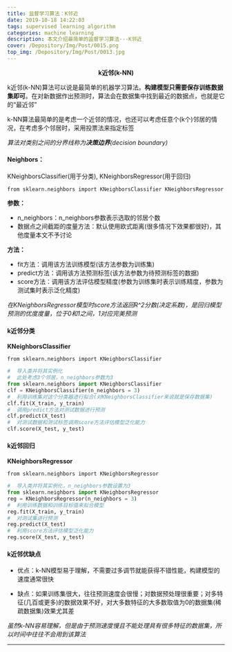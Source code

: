```yaml
---
title: 监督学习算法：K邻近
date: 2019-10-18 14:22:03
tags: supervised learning algorithm
categories: machine learning
description: 本文介绍最简单的监督学习算法---K邻近
cover: /Depository/Img/Post/0015.png
top_img: /Depository/Img/Post/0013.jpg
---
```




**<center>k近邻(k-NN)</center>**

k近邻(k-NN)算法可以说是最简单的机器学习算法。**构建模型只需要保存训练数据集即可**。在对新数据作出预测时，算法会在数据集中找到最近的数据点，也就是它的“最近邻”

k-NN算法最简单的是考虑一个近邻的情况，也还可以考虑任意个(k个)邻居的情况，在考虑多个邻居时，采用投票法来指定标签

*算法对类别之间的分界线称为**决策边界**(decision boundary)*

#### Neighbors：

KNeighborsClassifier(用于分类), KNeighborsRegressor(用于回归)

`from sklearn.neighbors import KNeighborsClassifier KNeighborsRegressor`

**参数：**

* n_neighbors：n_neighbors参数表示选取的邻居个数
* 数据点之间截距的度量方法：默认使用欧式距离(很多情况下效果都很好)，其他度量本文不予讨论

**方法：**

* fit方法：调用该方法训练模型(该方法参数为训练集)
* predict方法：调用该方法预测标签(该方法参数为待预测标签的数据)
* score方法：调用该方法评估模型精度(参数为训练集时表示训练精度，参数为测试集时表示泛化精度)

*在KNeighborsRegressor模型时score方法返回R^2分数(决定系数)，是回归模型预测的优度度量，位于0和1之间，1对应完美预测*

#### k近邻分类

**KNeighborsClassifier**

`from sklearn.neighbors import KNeighborsClassifier`

```python
#  导入类并将其实例化
#  此处考虑3个邻居，n_neighbors参数为3
from sklearn.neighbors import KNeighborsClassifier
clf = KNeighborsClassifier(n_neighbors = 3)
#  利用训练集对这个分类器进行拟合(对KNeighborsClassifier来说就是保存数据集)
clf.fit(X_train, y_train)
#  调用predict方法对测试数据进行预测
clf.predict(X_test)
#  对测试数据和测试标签调用score方法评估模型泛化能力
clf.score(X_test, y_test)
```

#### k近邻回归

**KNeighborsRegressor**

`from sklearn.neighbors import KNeighborsRegressor`

```python
#  导入类并将其实例化，n_neighbors参数设置为3
from sklearn.neighbors import KNeighborsRegressor
reg = KNeighborsRegressor(n_neighbors = 3)
#  利用训练数据和训练目标值来拟合模型
reg.fit(X_train, y_train)
#  对测试集进行预测
reg.predict(X_test)
#  利用score方法评估模型泛化能力
reg.score(X_test, y_test)
```

#### k近邻优缺点

* 优点：k-NN模型易于理解，不需要过多调节就能获得不错性能，构建模型的速度通常很快

* 缺点：如果训练集很大，往往预测速度会很慢；对数据预处理很重要；对多特征(几百或更多)的数据效果不好，对大多数特征的大多数取值为0的数据集(稀疏数据集)效果尤其差

*虽然k-NN容易理解，但是由于预测速度慢且不能处理具有很多特征的数据集，所以时间中往往不会用到该算法*

---
